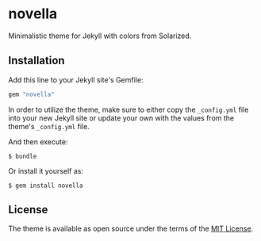 # novella

Minimalistic theme for Jekyll with colors from Solarized.

## Installation

Add this line to your Jekyll site's Gemfile:

```ruby
gem "novella"
```

In order to utilize the theme, make sure to either copy the `_config.yml` file into your new Jekyll site or update your own with the values from the theme's `_config.yml` file.

And then execute:

    $ bundle

Or install it yourself as:

    $ gem install novella

## License

The theme is available as open source under the terms of the [MIT License](http://opensource.org/licenses/MIT).
